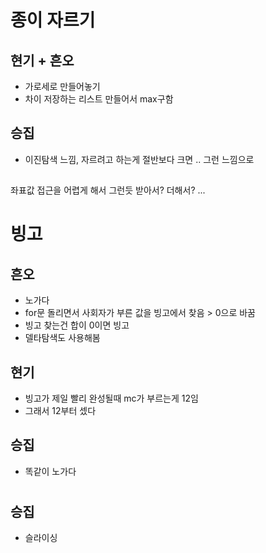 # 종이 자르기
## 현기 + 흔오
- 가로세로 만들어놓기
- 차이 저장하는 리스트 만들어서 max구함
## 승집
- 이진탐색 느낌, 자르려고 하는게 절반보다 크면 .. 그런 느낌으로

##
좌표값 접근을 어렵게 해서 그런듯
받아서? 더해서? ...

# 빙고
## 흔오
- 노가다
- for문 돌리면서 사회자가 부른 값을 빙고에서 찾음 > 0으로 바꿈
- 빙고 찾는건 합이 0이면 빙고
- 델타탐색도 사용해봄
## 현기
- 빙고가 제일 빨리 완성될때 mc가 부르는게 12임
- 그래서 12부터 셌다
## 승집
- 똑같이 노가다

#
## 승집
- 슬라이싱
